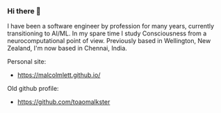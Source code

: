 ### Hi there 👋

<!--
**malcolmlett/malcolmlett** is a ✨ _special_ ✨ repository because its `README.md` (this file) appears on your GitHub profile.

Here are some ideas to get you started:

- 🔭 I’m currently working on ...
- 🌱 I’m currently learning ...
- 👯 I’m looking to collaborate on ...
- 🤔 I’m looking for help with ...
- 💬 Ask me about ...
- 📫 How to reach me: ...
- 😄 Pronouns: ...
- ⚡ Fun fact: ...
-->

I have been a software engineer by profession for many years, currently transitioning to AI/ML. In my spare time I study Consciousness from a neurocomputational point of view. Previously based in Wellington, New Zealand, I'm now based in Chennai, India.

Personal site:
* https://malcolmlett.github.io/

Old github profile:
* https://github.com/toaomalkster
